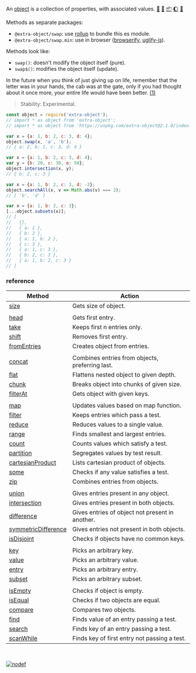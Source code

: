An [object] is a collection of properties, with associated values. [:running:] [:vhs:] [:package:] [:moon:] [:ledger:]

Methods as separate packages:
- `@extra-object/swap`: use [rollup] to bundle this es module.
- `@extra-object/swap.min`: use in browser ([browserify], [uglify-js]).

Methods look like:
- `swap()`: doesn't modify the object itself (pure).
- `swap$()`: modifies the object itself (update).

In the future when you think of just giving up on life, remember
that the letter was in your hands, the cab was at the gate, only
if you had thought about it once more, your entire life would
have been better. [(1)]

> Stability: Experimental.

```javascript
const object = require('extra-object');
// import * as object from 'extra-object';
// import * as object from 'https://unpkg.com/extra-object@2.1.0/index.mjs'; (deno)

var x = {a: 1, b: 2, c: 3, d: 4};
object.swap(x, 'a', 'b');
// { a: 2, b: 1, c: 3, d: 4 }

var x = {a: 1, b: 2, c: 3, d: 4};
var y = {b: 20, c: 30, e: 50};
object.intersection(x, y);
// { b: 2, c: 3 }

var x = {a: 1, b: 2, c: 3, d: -2};
object.searchAll(x, v => Math.abs(v) === 2);
// [ 'b', 'd' ]

var x = {a: 1, b: 2, c: 3};
[...object.subsets(x)];
// [
//   {},
//   { a: 1 },
//   { b: 2 },
//   { a: 1, b: 2 },
//   { c: 3 },
//   { a: 1, c: 3 },
//   { b: 2, c: 3 },
//   { a: 1, b: 2, c: 3 }
// ]
```

### reference

| Method                | Action
|-----------------------|-------
| [size]                | Gets size of object.
|                       |
| [head]                | Gets first entry.
| [take]                | Keeps first n entries only.
| [shift]               | Removes first entry.
| [fromEntries]         | Creates object from entries.
|                       |
| [concat]              | Combines entries from objects, preferring last.
| [flat]                | Flattens nested object to given depth.
| [chunk]               | Breaks object into chunks of given size.
| [filterAt]            | Gets object with given keys.
|                       |
| [map]                 | Updates values based on map function.
| [filter]              | Keeps entries which pass a test.
| [reduce]              | Reduces values to a single value.
| [range]               | Finds smallest and largest entries.
| [count]               | Counts values which satisfy a test.
| [partition]           | Segregates values by test result.
| [cartesianProduct]    | Lists cartesian product of objects.
| [some]                | Checks if any value satisfies a test.
| [zip]                 | Combines entries from objects.
|                       |
| [union]               | Gives entries present in any object.
| [intersection]        | Gives entries present in both objects.
| [difference]          | Gives entries of object not present in another.
| [symmetricDifference] | Gives entries not present in both objects.
| [isDisjoint]          | Checks if objects have no common keys.
|                       |
| [key]                 | Picks an arbitrary key.
| [value]               | Picks an arbitrary value.
| [entry]               | Picks an arbitrary entry.
| [subset]              | Picks an arbitrary subset.
|                       |
| [isEmpty]             | Checks if object is empty.
| [isEqual]             | Checks if two objects are equal.
| [compare]             | Compares two objects.
| [find]                | Finds value of an entry passing a test.
| [search]              | Finds key of an entry passing a test.
| [scanWhile]           | Finds key of first entry not passing a test.

<br>

[![nodef](https://merferry.glitch.me/card/extra-object.svg)](https://nodef.github.io)

[(1)]: https://www.rottentomatoes.com/m/3_idiots/quotes/
[object]: https://developer.mozilla.org/en-US/docs/Web/JavaScript/Reference/Global_Objects/Object
[browserify]: https://www.npmjs.com/package/browserify
[rollup]: https://www.npmjs.com/package/rollup
[uglify-js]: https://www.npmjs.com/package/uglify-js
[is]: https://github.com/nodef/extra-object/wiki/is
[swap]: https://github.com/nodef/extra-object/wiki/swap
[size]: https://github.com/nodef/extra-object/wiki/size
[concat]: https://github.com/nodef/extra-object/wiki/concat
[flat]: https://github.com/nodef/extra-object/wiki/flat
[chunk]: https://github.com/nodef/extra-object/wiki/chunk
[min]: https://github.com/nodef/extra-object/wiki/min
[max]: https://github.com/nodef/extra-object/wiki/max
[range]: https://github.com/nodef/extra-object/wiki/range
[filter]: https://github.com/nodef/extra-object/wiki/filter
[count]: https://github.com/nodef/extra-object/wiki/count
[partition]: https://github.com/nodef/extra-object/wiki/partition
[zip]: https://github.com/nodef/extra-object/wiki/zip
[union]: https://github.com/nodef/extra-object/wiki/union
[intersection]: https://github.com/nodef/extra-object/wiki/intersection
[difference]: https://github.com/nodef/extra-object/wiki/difference
[symmetricDifference]: https://github.com/nodef/extra-object/wiki/symmetricDifference
[isDisjoint]: https://github.com/nodef/extra-object/wiki/isDisjoint
[key]: https://github.com/nodef/extra-object/wiki/key
[value]: https://github.com/nodef/extra-object/wiki/value
[entry]: https://github.com/nodef/extra-object/wiki/entry
[subset]: https://github.com/nodef/extra-object/wiki/subset
[isEqual]: https://github.com/nodef/extra-object/wiki/isEqual
[compare]: https://github.com/nodef/extra-object/wiki/compare
[search]: https://github.com/nodef/extra-object/wiki/search
[find]: https://github.com/nodef/extra-object/wiki/find
[:running:]: https://npm.runkit.com/extra-object
[:package:]: https://www.npmjs.com/package/extra-object
[:moon:]: https://www.npmjs.com/package/extra-object.min
[:ledger:]: https://unpkg.com/extra-object/
[get]: https://github.com/nodef/extra-object/wiki/get
[set]: https://github.com/nodef/extra-object/wiki/set
[remove]: https://github.com/nodef/extra-object/wiki/remove
[head]: https://github.com/nodef/extra-object/wiki/head
[take]: https://github.com/nodef/extra-object/wiki/take
[shift]: https://github.com/nodef/extra-object/wiki/shift
[fromEntries]: https://github.com/nodef/extra-object/wiki/fromEntries
[filterAt]: https://github.com/nodef/extra-object/wiki/filterAt
[map]: https://github.com/nodef/extra-object/wiki/map
[reduce]: https://github.com/nodef/extra-object/wiki/reduce
[cartesianProduct]: https://github.com/nodef/extra-object/wiki/cartesianProduct
[some]: https://github.com/nodef/extra-object/wiki/some
[isEmpty]: https://github.com/nodef/extra-object/wiki/isEmpty
[scanWhile]: https://github.com/nodef/extra-object/wiki/scanWhile
[:vhs:]: https://asciinema.org/a/341146
